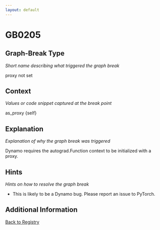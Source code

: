 ```yaml
---
layout: default
---
```

# GB0205

## Graph-Break Type
*Short name describing what triggered the graph break*

proxy not set

## Context
*Values or code snippet captured at the break point*

as_proxy {self}

## Explanation
*Explanation of why the graph break was triggered*

Dynamo requires the autograd.Function context to be initialized with a proxy.

## Hints
*Hints on how to resolve the graph break*

- This is likely to be a Dynamo bug. Please report an issue to PyTorch.


## Additional Information

<!-- ADDITIONAL INFORMATION START - Add custom information below this line -->

<!-- ADDITIONAL INFORMATION END -->

[Back to Registry](../index.html)
